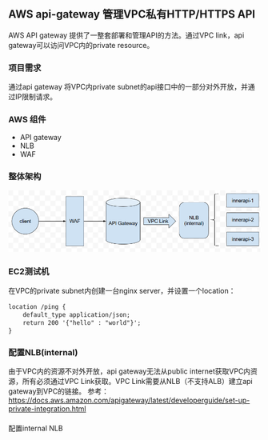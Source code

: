 ## AWS api-gateway 管理VPC私有HTTP/HTTPS API
AWS API gateway 提供了一整套部署和管理API的方法。通过VPC link，api gateway可以访问VPC内的private resource。

### 项目需求
通过api gateway 将VPC内private subnet的api接口中的一部分对外开放，并通过IP限制请求。

### AWS 组件
- API gateway
- NLB
- WAF

### 整体架构
![avatar](images/api-gateway/架构图.png)

### EC2测试机
在VPC的private subnet内创建一台nginx server，并设置一个location：
```nginx
location /ping {
    default_type application/json;
    return 200 '{"hello" : "world"}';
}
```

### 配置NLB(internal)
由于VPC内的资源不对外开放，api gateway无法从public internet获取VPC内资源，所有必须通过VPC Link获取。VPC Link需要从NLB（不支持ALB）建立api gateway到VPC的链接。
参考：<https://docs.aws.amazon.com/apigateway/latest/developerguide/set-up-private-integration.html>

####
配置internal NLB
